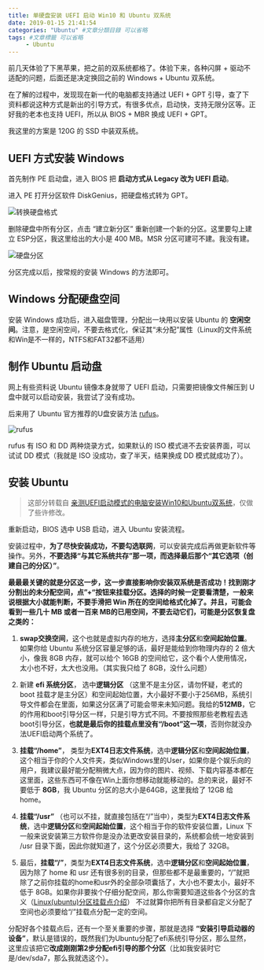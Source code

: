 ```yaml
---
title: 单硬盘安装 UEFI 启动 Win10 和 Ubuntu 双系统
date: 2019-01-15 21:41:54
categories: "Ubuntu" #文章分類目錄 可以省略
tags: #文章標籤 可以省略
     - Ubuntu
---
```

前几天体验了下黑苹果，把之前的双系统都格了。体验下来，各种闪屏 + 驱动不适配的问题，后面还是决定换回之前的 Windows + Ubuntu 双系统。

在了解的过程中，发现现在新一代的电脑都支持通过 UEFI + GPT 引导，查了下资料都说这种方式是新出的引导方式，有很多优点，启动快，支持无限分区等。正好我的老本也支持 UEFI，所以从 BIOS + MBR 换成 UEFI + GPT。

我这里的方案是 120G 的 SSD 中装双系统。

## UEFI 方式安装 Windows

首先制作 PE 启动盘，进入 BIOS 把 **启动方式从 Legacy 改为 UEFI 启动**。

进入 PE 打开分区软件 DiskGenius，把硬盘格式转为 GPT。

![转换硬盘格式](转换硬盘格式.jpg)

删除硬盘中所有分区，点击 “建立新分区” 重新创建一个新的分区。这里要勾上建立 ESP分区，我这里给出的大小是 400 MB。MSR 分区可建可不建。我没有建。

![硬盘分区](硬盘分区.jpg)

分区完成以后，按常规的安装 Windows 的方法即可。

## Windows 分配硬盘空间

安装 Windows 成功后，进入磁盘管理，分配出一块用以安装 Ubuntu 的 **空闲空间**。注意，是空闲空间，不要去格式化，保证其“未分配”属性（Linux的文件系统和Win是不一样的，NTFS和FAT32都不适用）

## 制作 Ubuntu 启动盘

网上有些资料说 Ubuntu 镜像本身就带了 UEFI 启动，只需要把镜像文件解压到 U 盘中就可以启动安装，我尝试了没有成功。

后来用了 Ubuntu 官方推荐的U盘安装方法 [rufus](https://rufus.ie/en_IE.html)。

![rufus](rufus.png)

rufus 有 ISO 和 DD 两种烧录方式，如果默认的 ISO 模式进不去安装界面，可以试试 DD 模式（我就是 ISO 没成功，查了半天，结果换成 DD 模式就成功了）。

## 安装 Ubuntu

> 这部分转载自 [亲测UEFI启动模式的电脑安装Win10和Ubuntu双系统](https://blog.csdn.net/ysy950803/article/details/52643737)，仅做了些许修改。

重新启动，BIOS 选中 USB 启动，进入 Ubuntu 安装流程。

安装过程中，**为了尽快安装成功，不要勾选联网**，可以安装完成后再做更新软件等操作。另外，**不要选择“与其它系统共存”那一项，而选择最后那个“其它选项（创建自己的分区）”**。

**最最最关键的就是分区这一步，这一步直接影响你安装双系统是否成功！找到刚才分割出的未分配空间，点”+“按钮来挂载分区。选择的时候一定要看清楚，一般来说根据大小就能判断，不要手滑把 Win 所在的空间给格式化掉了。并且，可能会看到一些几十 MB 或者一百来 MB的已用空间，不要去动它们，可能是分区恢复盘之类的：**

1. **swap交换空间**，这个也就是虚拟内存的地方，选择**主分区**和**空间起始位置**。如果你给 Ubuntu 系统分区容量足够的话，最好是能给到你物理内存的 2 倍大小，像我 8GB 内存，就可以给个 16GB 的空间给它，这个看个人使用情况，太小也不好，太大也没用。（其实我只给了 8GB，没什么问题）

2. 新建 **efi 系统分区**， 选中**逻辑分区** （这里不是主分区，请勿怀疑，老式的 boot 挂载才是主分区）和空间起始位置，大小最好不要小于256MB，系统引导文件都会在里面，如果这分区满了可能会带来未知问题。我给的**512MB**，它的作用和boot引导分区一样，只是引导方式不同。不要按照那些老教程去选boot引导分区，**也就是最后你的挂载点里没有“/boot”这一项**，否则你就没办法UEFI启动两个系统了。

3. **挂载“/home”**， 类型为**EXT4日志文件系统**，选中**逻辑分区**和**空间起始位置**，这个相当于你的个人文件夹，类似Windows里的User，如果你是个娱乐向的用户，我建议最好能分配稍微大点，因为你的图片、视频、下载内容基本都在这里面，这些东西可不像在Win上面你想移动就能移动的。总的来说，最好不要低于 **8GB**，我 Ubuntu 分区的总大小是64GB，这里我给了 12GB 给 home。

4. **挂载“/usr”** （也可以不挂，就直接包括在“/”当中），类型为**EXT4日志文件系统**，选中**逻辑分区**和**空间起始位置**，这个相当于你的软件安装位置，Linux 下一般来说安装第三方软件你是没办法更改安装目录的，系统都会统一地安装到 /usr 目录下面，因此你就知道了，这个分区必须要大，我给了 32GB。

5. 最后，**挂载“/”**，类型为**EXT4日志文件系统**，选中**逻辑分区**和**空间起始位置**，
因为除了 home 和 usr 还有很多别的目录，但那些都不是最重要的，“/”就把除了之前你挂载的home和usr外的全部杂项囊括了，大小也不要太小，最好不低于 8GB。如果你非要挨个仔细分配空间，那么你需要知道这些各个分区的含义（[Linux(ubuntu)分区挂载点介绍](http://blog.sina.com.cn/s/blog_5f0a505101017ruf.html)）
不过就算你把所有目录都自定义分配了空间也必须要给“/”挂载点分配一定的空间。

分配好各个挂载点后，还有一个至关重要的步骤，那就是选择 **“安装引导启动器的设备”**，默认是错误的，既然我们为Ubuntu分配了efi系统引导分区，那么显然，这里应该把它**改成刚刚第2步分配efi引导的那个分区**（比如我安装时它是/dev/sda7，那么我就选这个）。
